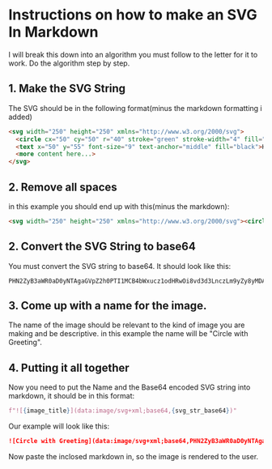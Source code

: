 # Instructions on how to make an SVG In Markdown

I will break this down into an algorithm you must follow to the letter for it to work. Do the algorithm step by step.

## 1. Make the SVG String

The SVG should be in the following format(minus the markdown formatting i added)
```html
<svg width="250" height="250" xmlns="http://www.w3.org/2000/svg">
  <circle cx="50" cy="50" r="40" stroke="green" stroke-width="4" fill="yellow" />
  <text x="50" y="55" font-size="9" text-anchor="middle" fill="black">Hello</text>
  <more content here...>
</svg>
```

## 2. Remove all spaces
in this example you should end up with this(minus the markdown):

```html
<svg width="250" height="250" xmlns="http://www.w3.org/2000/svg"><circle cx="50" cy="50" r="40" stroke="green" stroke-width="4" fill="yellow" /><text x="50" y="55" font-size="9" text-anchor="middle" fill="black">Hello</text><more content here...></svg>
```

## 2. Convert the SVG String to base64

You must convert the SVG string to base64.
It should look like this:

```base64
PHN2ZyB3aWR0aD0yNTAgaGVpZ2h0PTI1MCB4bWxucz1odHRwOi8vd3d3LnczLm9yZy8yMDAwL3N2Zz48Y2lyY2xlIGN4PTUwIGN5PTUwIHI9NDAgc3Ryb2tlPWdyZWVuIHN0cm9rZS13aWR0aD00IGZpbGw9eWVsbG93IC8+PHRleHQgeD01MCB5PTU1IGZvbnQtc2l6ZT05IHRleHQtYW5jaG9yPW1pZGRsZSBmaWxsPWJsYWNrPkhlbGxvPC90ZXh0Pjxtb3JlIGNvbnRlbnQgaGVyZS4uLj48L3N2Zz4K
```

## 3. Come up with a name for the image.

The name of the image should be relevant to the kind of image you are making and be descriptive. in this example the name will be "Circle with Greeting".

## 4. Putting it all together
Now you need to put the Name and the Base64 encoded SVG string into markdown, it should be in this format:
```python
f"![{image_title}](data:image/svg+xml;base64,{svg_str_base64})"
```

Our example will look like this:

```markdown
![Circle with Greeting](data:image/svg+xml;base64,PHN2ZyB3aWR0aD0yNTAgaGVpZ2h0PTI1MCB4bWxucz1odHRwOi8vd3d3LnczLm9yZy8yMDAwL3N2Zz48Y2lyY2xlIGN4PTUwIGN5PTUwIHI9NDAgc3Ryb2tlPWdyZWVuIHN0cm9rZS13aWR0aD00IGZpbGw9eWVsbG93IC8+PHRleHQgeD01MCB5PTU1IGZvbnQtc2l6ZT05IHRleHQtYW5jaG9yPW1pZGRsZSBmaWxsPWJsYWNrPkhlbGxvPC90ZXh0Pjxtb3JlIGNvbnRlbnQgaGVyZS4uLj48L3N2Zz4K)
```

Now paste the inclosed markdown in, so the image is rendered to the user.
